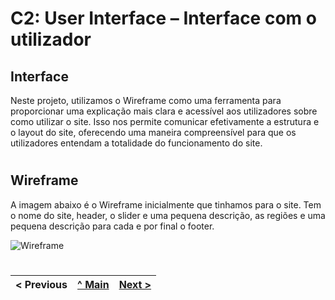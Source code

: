 # C2: User Interface – Interface com o utilizador


## Interface

Neste projeto, utilizamos o Wireframe como uma ferramenta para proporcionar uma explicação mais clara e acessível aos utilizadores sobre como utilizar o site. Isso nos permite comunicar efetivamente a estrutura e o layout do site, oferecendo uma maneira compreensível para que os utilizadores entendam a totalidade do funcionamento do site.

#

## Wireframe

A imagem abaixo é o Wireframe inicialmente que tinhamos para o site. Tem o nome do site, header, o slider e uma pequena descrição, as regiões e uma pequena descrição para cada e por final o footer.

<img alt="Wireframe" src="https://raw.githubusercontent.com/tiwm23tig01/ProjTecInt/doc/img/Wireframe.jpg">



#


< Previous | [^ Main](../../../) | [Next >](c3.md)
:--- | :---: | ---: 

